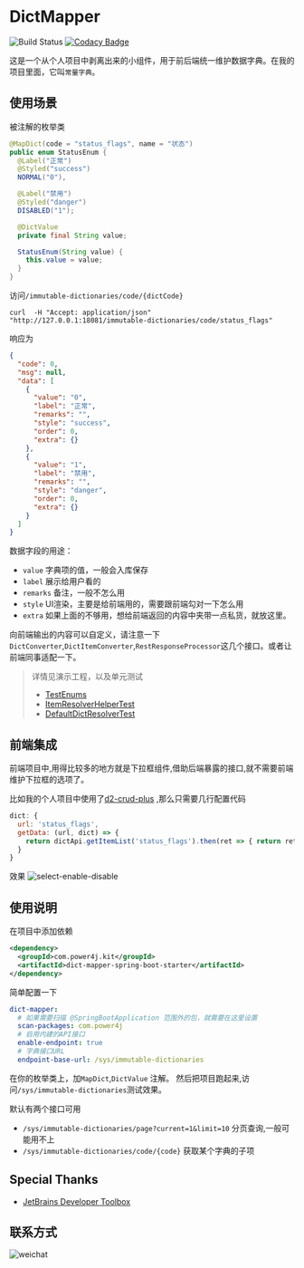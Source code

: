 # DictMapper

![Build Status](https://github.com/power4j/DictMapper/workflows/Java%20CI%20with%20Maven/badge.svg)
[![Codacy Badge](https://api.codacy.com/project/badge/Grade/33018bc0e99b438f826cd4790fd9ee3b)](https://app.codacy.com/gh/power4j/DictMapper?utm_source=github.com&utm_medium=referral&utm_content=power4j/DictMapper&utm_campaign=Badge_Grade)

这是一个从个人项目中剥离出来的小组件，用于前后端统一维护数据字典。在我的项目里面，它叫`常量字典`。

## 使用场景

被注解的枚举类
```java
@MapDict(code = "status_flags", name = "状态")
public enum StatusEnum {
  @Label("正常")
  @Styled("success")
  NORMAL("0"),

  @Label("禁用")
  @Styled("danger")
  DISABLED("1");

  @DictValue
  private final String value;

  StatusEnum(String value) {
    this.value = value;
  }
}
```
访问`/immutable-dictionaries/code/{dictCode}`
```shell
curl  -H "Accept: application/json"  "http://127.0.0.1:18081/immutable-dictionaries/code/status_flags"
```

响应为
```json
{
  "code": 0,
  "msg": null,
  "data": [
    {
      "value": "0",
      "label": "正常",
      "remarks": "",
      "style": "success",
      "order": 0,
      "extra": {}
    },
    {
      "value": "1",
      "label": "禁用",
      "remarks": "",
      "style": "danger",
      "order": 0,
      "extra": {}
    }
  ]
}
```

数据字段的用途：
- `value` 字典项的值，一般会入库保存
- `label` 展示给用户看的
- `remarks` 备注，一般不怎么用
- `style` UI渲染，主要是给前端用的，需要跟前端勾对一下怎么用
- `extra` 如果上面的不够用，想给前端返回的内容中夹带一点私货，就放这里。

向前端输出的内容可以自定义，请注意一下`DictConverter`,`DictItemConverter`,`RestResponseProcessor`这几个接口。或者让前端同事适配一下。

> 详情见演示工程，以及单元测试 
> - [TestEnums](dict-mapper-spring-boot-starter/src/test/java/com/power4j/kit/common/data/dict/support/TestEnums.java)
> - [ItemResolverHelperTest](dict-mapper-spring-boot-starter/src/test/java/com/power4j/kit/common/data/dict/support/ItemResolverHelperTest.java)
> - [DefaultDictResolverTest](dict-mapper-spring-boot-starter/src/test/java/com/power4j/kit/common/data/dict/support/DefaultDictResolverTest.java)

## 前端集成
前端项目中,用得比较多的地方就是下拉框组件,借助后端暴露的接口,就不需要前端维护下拉框的选项了。

比如我的个人项目中使用了[d2-crud-plus](http://d2-crud-plus.docmirror.cn/d2-crud-plus/guide/dict.html#%E5%AD%97%E5%85%B8%E9%85%8D%E7%BD%AE%E5%A4%8D%E5%88%B6) ,那么只需要几行配置代码

```javascript
dict: {
  url: 'status_flags',
  getData: (url, dict) => {
    return dictApi.getItemList('status_flags').then(ret => { return ret.data })
  }
}
```

效果
![select-enable-disable](docs/assets/img/select-enable-disable.png)

## 使用说明

在项目中添加依赖
```xml
<dependency>
  <groupId>com.power4j.kit</groupId>
  <artifactId>dict-mapper-spring-boot-starter</artifactId>
</dependency>
```

简单配置一下
```yaml
dict-mapper:
  # 如果需要扫描 @SpringBootApplication 范围外的包，就需要在这里设置
  scan-packages: com.power4j
  # 启用内建的API接口
  enable-endpoint: true
  # 字典接口URL
  endpoint-base-url: /sys/immutable-dictionaries
```


在你的枚举类上，加`MapDict`,`DictValue` 注解。 然后把项目跑起来,访问`/sys/immutable-dictionaries`测试效果。


默认有两个接口可用
- `/sys/immutable-dictionaries/page?current=1&limit=10` 分页查询,一般可能用不上
- `/sys/immutable-dictionaries/code/{code}` 获取某个字典的子项

## Special Thanks

- [JetBrains Developer Toolbox](https://www.jetbrains.com/?from=sequence)


 ## 联系方式

![weichat](docs/assets/img/wei-chat.png)
